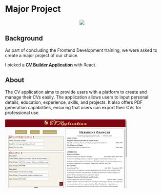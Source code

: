 # Major Project

<p align="center">
  <a href="https://skillicons.dev">
    <img src="https://skillicons.dev/icons?i=react" />
  </a>
</p>

## Background

As part of concluding the Frontend Development training, we were asked to create a major project of our choice.

I picked a **[CV Builder Application](https://cv-application-plum-chi.vercel.app/)** with React.

## About

The CV application aims to provide users with a platform to create and manage their CVs easily. The application allows users to input personal details, education, experience, skills, and projects. It also offers PDF generation capabilities, ensuring that users can export their CVs for professional use.

<img src="../utils/cv-application.png" alt="CV Application" width="400">
